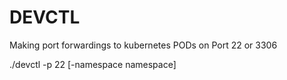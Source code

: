 # DEVCTL

Making port forwardings to kubernetes PODs on Port 22 or 3306

./devctl -p 22 [-namespace namespace]


